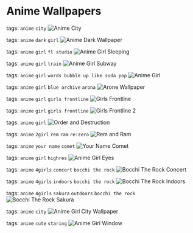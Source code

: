 # Anime Wallpapers

tags: ```anime``` ```city```
![Anime City](./anime-city.jpg)

tags: ```anime``` ```dark``` ```girl```
![Anime Dark Wallpaper](./anime-dark-wallpaper.png)

tags: ```anime``` ```girl``` ```fl studio```
![Anime Girl Sleeping](./anime-girl-sleeping.jpg)

tags: ```anime``` ```girl``` ```train```
![Anime Girl Subway](./anime-girl-subway.jpg)

tags: ```anime``` ```girl``` ```words bubble up like soda pop```
![Anime Girl](./anime-girl.jpg)

tags: ```anime``` ```girl``` ```blue archive``` ```arona```
![Arone Wallpaper](./arona_wallpaper.png)

tags: ```anime``` ```girl``` ```girls frontline```
![Girls Frontline](./girls-frontline-train-subway-4k-22.jpg)

tags: ```anime``` ```girl``` ```girls frontline```
![Girls Frontline 2](./girls-frontline-image-2.jpg)

tags: ```anime``` ```girl```
![Order and Destruction](./order-and-destruction.jpg)

tags: ```anime``` ```2girl``` ```rem``` ```ram``` ```re:zero```
![Rem and Ram](./rem-and-ram.png)

tags: ```anime``` ```your name``` ```comet```
![Your Name Comet](./your-name-comet.jpg)

tags: ```anime``` ```girl``` ```highres```
![Anime Girl Eyes](./anime-girl-eyes.png)

tags: ```anime``` ```4girls``` ```concert``` ```bocchi the rock```
![Bocchi The Rock Concert](./bocchi-the-rock-concert.png)

tags: ```anime``` ```4girls``` ```indoors``` ```bocchi the rock```
![Bocchi The Rock Indoors](./bocchi-the-rock-indoors.png)

tags: ```anime``` ```4girls``` ```sakura``` ```outdoors``` ```bocchi the rock```
![Bocchi The Rock Sakura](./bocchi-the-rock-sakura.jpg)

tags: ```anime``` ```city```
![Anime Girl City Wallpaper](./anime-girl-city-wallpaper.png)

tags: ```anime``` ```cute``` ```staring```
![Anime Girl Window](./anime-girl-window.png)
